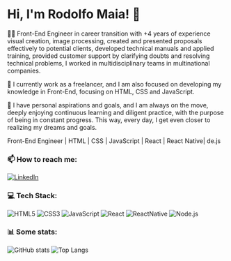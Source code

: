 # Hi, I'm Rodolfo Maia! 👋

👨‍💻   Front-End Engineer in career transition with +4 years of experience visual creation, image processing, created and presented proposals effectively to potential clients, developed technical manuals and applied training, provided customer support by clarifying doubts and resolving technical problems, I worked in multidisciplinary teams in multinational companies.

🚀 I currently work as a freelancer, and I am also focused on developing my knowledge in Front-End, focusing on HTML, CSS and JavaScript.

🌱  I have personal aspirations and goals, and I am always on the move, deeply enjoying continuous learning and diligent practice, with the purpose of being in constant progress. This way, every day, I get even closer to realizing my dreams and goals.

Front-End Engineer | HTML | CSS | JavaScript | React | React Native| de.js


### 📫 How to reach me:

[![LinkedIn](https://img.shields.io/badge/LinkedIn-0077B5?style=for-the-badge&logo=linkedin&logoColor=white)](https://www.linkedin.com/in/rodolfo-de-souza-maia-47529541)

### 💻 Tech Stack:

![HTML5](https://img.shields.io/badge/HTML5-E34F26?style=for-the-badge&logo=html5&logoColor=white)
![CSS3](https://img.shields.io/badge/CSS3-1572B6?style=for-the-badge&logo=css3&logoColor=white)
![JavaScript](https://img.shields.io/badge/JavaScript-323330?style=for-the-badge&logo=javascript&logoColor=F7DF1E)
![React](https://img.shields.io/badge/React-20232A?style=for-the-badge&logo=react&logoColor=61DAFB)
![ReactNative](https://img.shields.io/badge/React_Native-20232A?style=for-the-badge&logo=react&logoColor=61DAFB)
![Node.js](https://img.shields.io/badge/Node.js-43853D?style=for-the-badge&logo=node.js&logoColor=white)

### 📊  Some stats:

![GitHub stats](https://github-readme-stats.vercel.app/api?username=rodolfomaia85&show_icons=true&theme=transparent) ![Top Langs](https://github-readme-stats.vercel.app/api/top-langs/?username=rodolfomaia85&layout=compact)

